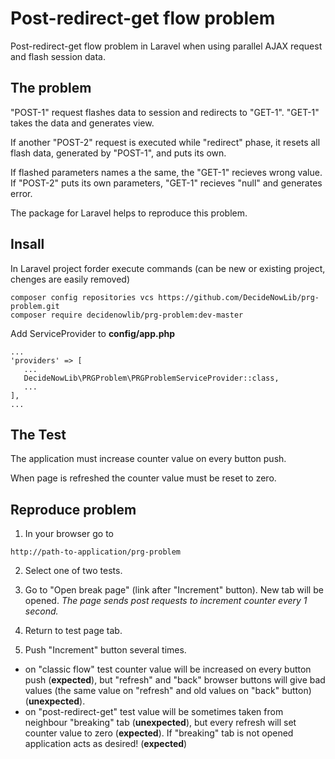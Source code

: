 # Post-redirect-get flow problem
Post-redirect-get flow problem in Laravel when using parallel AJAX request and flash session data.

## The problem

"POST-1" request flashes data to session and redirects to "GET-1". "GET-1" takes the data and generates view.

If another "POST-2" request is executed while "redirect" phase, it resets all flash data, generated by "POST-1", and puts its own.

If flashed parameters names a the same, the "GET-1" recieves wrong value. If "POST-2" puts its own parameters, "GET-1" recieves "null" and generates error.

The package for Laravel helps to reproduce this problem.

## Insall

In Laravel project forder execute commands (can be new or existing project, chenges are easily removed)
```
composer config repositories vcs https://github.com/DecideNowLib/prg-problem.git
composer require decidenowlib/prg-problem:dev-master
```
Add ServiceProvider to **config/app.php**
```
...
'providers' => [
   ...
   DecideNowLib\PRGProblem\PRGProblemServiceProvider::class,
   ...
],
...
```

## The Test
The application must increase counter value on every button push.

When page is refreshed the counter value must be reset to zero.

## Reproduce problem
1. In your browser go to
```
http://path-to-application/prg-problem
```

2. Select one of two tests.

3. Go to "Open break page" (link after "Increment" button). New tab will be opened.
_The page sends post requests to increment counter every 1 second._

4. Return to test page tab.

5. Push "Increment" button several times.

* on "classic flow" test counter value will be increased on every button push (**expected**), but "refresh" and "back" browser buttons will give bad values (the same value on "refresh" and old values on "back" button) (**unexpected**).
* on "post-redirect-get" test value will be sometimes taken from neighbour "breaking" tab (**unexpected**), but every refresh will set counter value to zero (**expected**). If "breaking" tab is not opened application acts as desired! (**expected**)
